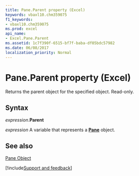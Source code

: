 ```yaml
---
title: Pane.Parent property (Excel)
keywords: vbaxl10.chm359075
f1_keywords:
- vbaxl10.chm359075
ms.prod: excel
api_name:
- Excel.Pane.Parent
ms.assetid: 1c7f390f-6515-bf7f-baba-df05bdc57982
ms.date: 06/08/2017
localization_priority: Normal
---
```



# Pane.Parent property (Excel)

Returns the parent object for the specified object. Read-only.


## Syntax

_expression_.**Parent**

_expression_ A variable that represents a **[Pane](Excel.Pane.md)** object.


## See also


[Pane Object](Excel.Pane.md)

[!include[Support and feedback](~/includes/feedback-boilerplate.md)]